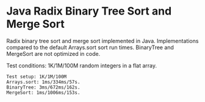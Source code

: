 # Java Radix Binary Tree Sort and Merge Sort

Radix binary tree sort and merge sort implemented in Java.
Implementations compared to the default Arrays.sort sort run times.
BinaryTree and MergeSort are not optimized in code.

Test conditions: 1K/1M/100M random integers in a flat array.
```
Test setup: 1K/1M/100M
Arrays.sort: 1ms/334ms/57s.
BinaryTree: 3ms/672ms/162s.
MergeSort: 1ms/1006ms/153s.
```
